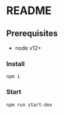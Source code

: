 # README #

## Prerequisites ##
- node v12+


### Install ###
```
npm i
```

### Start ###
```
npm run start-dev
```
